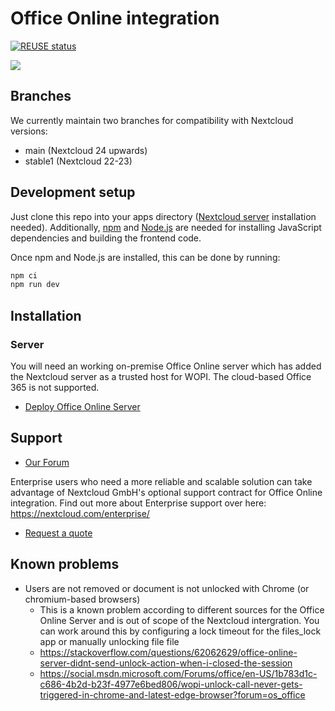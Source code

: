 <!--
  - SPDX-FileCopyrightText: 2016-2024 Nextcloud GmbH and Nextcloud contributors
  - SPDX-FileCopyrightText: 2013-2016 ownCloud, Inc.
  - SPDX-License-Identifier: AGPL-3.0-or-later
-->
# Office Online integration

[![REUSE status](https://api.reuse.software/badge/github.com/nextcloud/officeonline)](https://api.reuse.software/info/github.com/nextcloud/officeonline)

![](./screenshot.png)

## Branches

We currently maintain two branches for compatibility with Nextcloud versions:

- main (Nextcloud 24 upwards)
- stable1 (Nextcloud 22-23)

## Development setup

Just clone this repo into your apps directory ([Nextcloud server](https://github.com/nextcloud/server#running-master-checkouts) installation needed). Additionally, [npm](https://www.npmjs.com/) and [Node.js](https://nodejs.org/en/download/package-manager/) are needed for installing JavaScript dependencies and building the frontend code.

Once npm and Node.js are installed, this can be done by running:
```bash
npm ci
npm run dev
```

## Installation

### Server

You will need an working on-premise Office Online server which has added the Nextcloud server as a trusted host for WOPI. The cloud-based Office 365 is not supported.

- [Deploy Office Online Server](https://docs.microsoft.com/en-us/officeonlineserver/deploy-office-online-server)

## Support

- [Our Forum](https://help.nextcloud.com/c/apps/officeonline/173)

Enterprise users who need a more reliable and scalable solution can take advantage of Nextcloud GmbH's optional support contract for Office Online integration. Find out more about Enterprise support over here: https://nextcloud.com/enterprise/

- [Request a quote](https://nextcloud.com/enterprise/buy/)


## Known problems

- Users are not removed or document is not unlocked with Chrome (or chromium-based browsers)
  - This is a known problem according to different sources for the Office Online Server and is out of scope of the Nextcloud intergration. You can work around this by configuring a lock timeout for the files_lock app or manually unlocking file file
  - https://stackoverflow.com/questions/62062629/office-online-server-didnt-send-unlock-action-when-i-closed-the-session
  - https://social.msdn.microsoft.com/Forums/office/en-US/1b783d1c-c686-4b2d-b23f-4977e6bed806/wopi-unlock-call-never-gets-triggered-in-chrome-and-latest-edge-browser?forum=os_office
